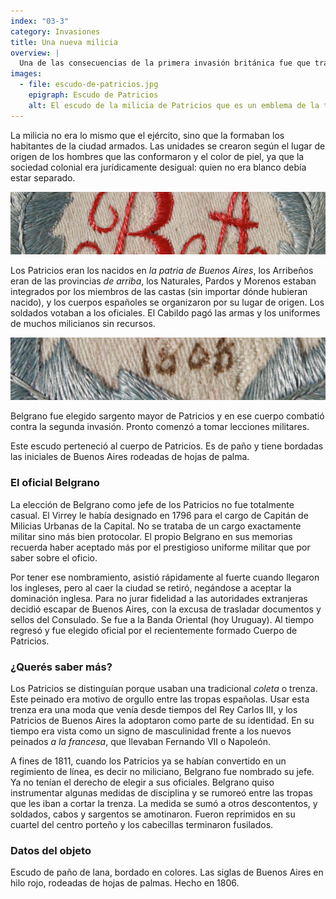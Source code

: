 ```yaml
---
index: "03-3"
category: Invasiones
title: Una nueva milicia
overview: |
  Una de las consecuencias de la primera invasión británica fue que tras su derrota en agosto de 1806 se formaron en Buenos Aires una serie de cuerpos milicianos voluntarios para combatir una posible segunda invasión.
images:
  - file: escudo-de-patricios.jpg
    epigraph: Escudo de Patricios
    alt: El escudo de la milicia de Patricios que es un emblema de la tropa. Tiene forma ovalada, bordada con hilos de colores sobre un paño. En el centro se presenta las letras B y A como sigla de Buenos Aires rodeadas de hojas de palmas.
---
```


La milicia no era lo mismo que el ejército, sino que la formaban los habitantes de la ciudad armados. Las unidades se crearon según el lugar de origen de los hombres que las conformaron y el color de piel, ya que la sociedad colonial era jurídicamente desigual: quien no era blanco debía estar separado.

![Detalle del objeto](./eje03-3-a.jpg)

Los Patricios eran los nacidos en *la patria de Buenos Aires*, los Arribeños eran de las provincias *de arriba*, los Naturales, Pardos y Morenos estaban integrados por los miembros de las castas (sin importar dónde hubieran nacido), y los cuerpos españoles se organizaron por su lugar de origen. Los soldados votaban a los oficiales. El Cabildo pagó las armas y los uniformes de muchos milicianos sin recursos.

![Detalle del objeto](./eje03-3-b.jpg)

Belgrano fue elegido sargento mayor de Patricios y en ese cuerpo combatió contra la segunda invasión. Pronto comenzó a tomar lecciones militares.

Este escudo perteneció al cuerpo de Patricios. Es de paño y tiene bordadas las iniciales de Buenos Aires rodeadas de hojas de palma.

### El oficial Belgrano
La elección de Belgrano como jefe de los Patricios no fue totalmente casual. El Virrey le había designado en 1796 para el cargo de Capitán de Milicias Urbanas de la Capital. No se trataba de un cargo exactamente militar sino más bien protocolar. El propio Belgrano en sus memorias recuerda haber aceptado más por el prestigioso uniforme militar que por saber sobre el oficio.

Por tener ese nombramiento, asistió rápidamente al fuerte cuando llegaron los ingleses, pero al caer la ciudad se retiró, negándose a aceptar la dominación inglesa. Para no jurar fidelidad a las autoridades extranjeras decidió escapar de Buenos Aires, con la excusa de trasladar documentos y sellos del Consulado. Se fue a la Banda Oriental (hoy Uruguay). Al tiempo regresó y fue elegido oficial por el recientemente formado Cuerpo de Patricios.

### ¿Querés saber más?
Los Patricios se distinguían porque usaban una tradicional *coleta* o trenza. Este peinado era motivo de orgullo entre las tropas españolas. Usar esta trenza era una moda que venía desde tiempos del Rey Carlos III, y los Patricios de Buenos Aires la adoptaron como parte de su identidad. En su tiempo era vista como un signo de masculinidad frente a los nuevos peinados *a la francesa*, que llevaban Fernando VII o Napoleón.

A fines de 1811, cuando los Patricios ya se habían convertido en un regimiento de línea, es decir no miliciano, Belgrano fue nombrado su jefe. Ya no tenían el derecho de elegir a sus oficiales. Belgrano quiso instrumentar algunas medidas de disciplina y se rumoreó entre las tropas que les iban a cortar la trenza. La medida se sumó a otros descontentos, y soldados, cabos y sargentos se amotinaron. Fueron reprimidos en su cuartel del centro porteño y los cabecillas terminaron fusilados.

### Datos del objeto
Escudo de paño de lana, bordado en colores. Las siglas de Buenos Aires en hilo rojo, rodeadas de hojas de palmas. Hecho en 1806.


